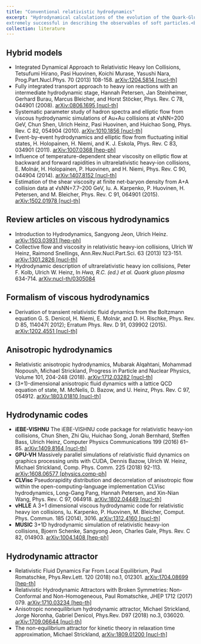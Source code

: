 ```yaml
---
title: "Conventional relativistic hydrodynamics"
excerpt: "Hydrodynamical calculations of the evolution of the Quark-Gluon Plasma have been 
extremely successful in describing the observables of soft particles.<br/>"
collection: literature
---
```


## Hybrid models

* Integrated Dynamical Approach to Relativistic Heavy Ion Collisions,
Tetsufumi Hirano, Pasi Huovinen, Koichi Murase, Yasushi Nara,
Prog.Part.Nucl.Phys. 70 (2013) 108-158. [arXiv:1204.5814 [nucl-th]](http://arxiv.org/pdf/1204.5814.pdf)
* Fully integrated transport approach to heavy ion reactions with an intermediate hydrodynamic stage,
Hannah Petersen, Jan Steinheimer, Gerhard Burau, Marcus Bleicher, and Horst Stöcker,
Phys. Rev. C 78, 044901 (2008). [arXiv:0806.1695 [nucl-th]](https://arxiv.org/pdf/0806.1695)
* Systematic parameter study of hadron spectra and elliptic flow from viscous hydrodynamic simulations of Au+Au collisions at 
√sNN=200 GeV,
Chun Shen, Ulrich Heinz, Pasi Huovinen, and Huichao Song,
Phys. Rev. C 82, 054904 (2010). [arXiv:1010.1856 [nucl-th]](https://arxiv.org/pdf/1010.1856)
* Event-by-event hydrodynamics and elliptic flow from fluctuating initial states,
H. Holopainen, H. Niemi, and K. J. Eskola,
Phys. Rev. C 83, 034901 (2011). [arXiv:1007.0368 [hep-ph]](http://arxiv.org/pdf/1007.0368.pdf)
* Influence of temperature-dependent shear viscosity on elliptic flow at backward and forward rapidities in ultrarelativistic heavy-ion collisions,
E. Molnár, H. Holopainen, P. Huovinen, and H. Niemi,
Phys. Rev. C 90, 044904 (2014). [arXiv:1407.8152 [nucl-th]](http://arxiv.org/pdf/1407.8152.pdf)
* Estimation of the shear viscosity at finite net-baryon density from A+A collision data at √sNN=7.7–200 GeV,
Iu. A. Karpenko, P. Huovinen, H. Petersen, and M. Bleicher,
Phys. Rev. C 91, 064901 (2015). [arXiv:1502.01978 [nucl-th]](https://arxiv.org/pdf/1502.01978)


## Review articles on viscous hydrodynamics
* Introduction to Hydrodynamics,
Sangyong Jeon, Ulrich Heinz. [arXiv:1503.03931 [hep-ph]](https://arxiv.org/pdf/1503.03931)
* Collective flow and viscosity in relativistic heavy-ion collisions,
Ulrich W Heinz, Raimond Snellings, Ann.Rev.Nucl.Part.Sci. 63 (2013) 123-151. [arXiv:1301.2826 [nucl-th]](https://arxiv.org/pdf/1301.2826)
* Hydrodynamic description of ultrarelativistic heavy ion collisions,
Peter F. Kolb, Ulrich W. Heinz, In *Hwa, R.C. (ed.) et al. Quark gluon plasma* 634-714. [arXiv:nucl-th/0305084](https://arxiv.org/pdf/nucl-th/0305084)

## Formalism of viscous hydrodynamics
* Derivation of transient relativistic fluid dynamics from the Boltzmann equation
G. S. Denicol, H. Niemi, E. Molnár, and D. H. Rischke,
Phys. Rev. D 85, 114047( 2012); Erratum Phys. Rev. D 91, 039902 (2015). [arXiv:1202.4551 [nucl-th]](http://arxiv.org/pdf/1202.4551.pdf)

## Anisotropic hydrodynamics
* Relativistic anisotropic hydrodynamics,
Mubarak Alqahtani, Mohammad Nopoush, Michael Strickland,
Progress in Particle and Nuclear Physics, Volume 101, 204-248 (2018). [arXiv:1712.03282 [nucl-th]](https://arxiv.org/pdf/1712.03282)
* (3+1)-dimensional anisotropic fluid dynamics with a lattice QCD equation of state,
M. McNelis, D. Bazow, and U. Heinz,
Phys. Rev. C 97, 054912. [arXiv:1803.01810 [nucl-th]](http://arxiv.org/pdf/1803.01810.pdf)

## Hydrodynamic codes
* **iEBE-VISHNU** The iEBE-VISHNU code package for relativistic heavy-ion collisions,
Chun Shen, Zhi Qiu, Huichao Song, Jonah Bernhard, Steffen Bass, Ulrich Heinz,
Computer Physics Communications 199 (2016) 61–85. [arXiv:1409.8164 [nucl-th]](https://arxiv.org/pdf/1409.8164)
* **GPU-VH** Massively parallel simulations of relativistic fluid dynamics on graphics processing units with CUDA,
Dennis Bazow, Ulrich W. Heinz, Michael Strickland, Comp. Phys. Comm. 225 (2018) 92-113. [arXiv:1608.06577 [physics.comp-ph]](https://arxiv.org/pdf/1608.06577)
* **CLVisc** Pseudorapidity distribution and decorrelation of anisotropic flow within the open-computing-language implementation CLVisc hydrodynamics,
Long-Gang Pang, Hannah Petersen, and Xin-Nian Wang,
Phys. Rev. C 97, 064918. [arXiv:1802.04449 [nucl-th]](https://arxiv.org/pdf/1802.04449)
* **vHLLE** A 3+1 dimensional viscous hydrodynamic code for relativistic heavy ion collisions,
Iu. Karpenko, P. Huovinen, M. Bleicher, Comput. Phys. Commun. 185 (2014), 3016. [arXiv:1312.4160 [nucl-th]](https://arxiv.org/pdf/1312.4160)
* **MUSIC** 3+1D hydrodynamic simulation of relativistic heavy-ion collisions,
Bjoern Schenke, Sangyong Jeon, Charles Gale, Phys. Rev. C 82, 014903. [arXiv:1004.1408 [hep-ph]](https://arxiv.org/pdf/1004.1408)

## Hydrodynamic attractor
* Relativistic Fluid Dynamics Far From Local Equilibrium,
Paul Romatschke,
Phys.Rev.Lett. 120 (2018) no.1, 012301. [arXiv:1704.08699 [hep-th]](http://arxiv.org/pdf/1704.08699.pdf)
* Relativistic Hydrodynamic Attractors with Broken Symmetries: Non-Conformal and Non-Homogeneous,
Paul Romatschke,
JHEP 1712 (2017) 079. [arXiv:1710.03234 [hep-th]](http://arxiv.org/pdf/1710.03234.pdf)
* Anisotropic nonequilibrium hydrodynamic attractor,
Michael Strickland, Jorge Noronha, Gabriel Denicol,
Phys.Rev. D97 (2018) no.3, 036020. [arXiv:1709.06644 [nucl-th]](http://arxiv.org/pdf/1709.06644.pdf)
* The non-equilibrium attractor for kinetic theory in relaxation time approximation,
Michael Strickland,
[arXiv:1809.01200 [nucl-th]](http://arxiv.org/pdf/1809.01200.pdf)
